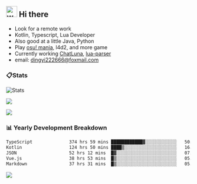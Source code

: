 ## <img alt="wave" src="https://raw.githubusercontent.com/MartinHeinz/MartinHeinz/master/wave.gif" width="30px"> Hi there

- Look for a remote work
- Kotlin, Typescript, Lua Developer
- Also good at a little Java, Python
- Play [osu! mania](https://osu.ppy.sh/users/29808669), l4d2, and more game
- Currently working [ChatLuna](https://github.com/ChatLunaLab), [lua-parser](https://github.com/dingyi222666/lua-parser)
- email: [dingyi222666@foxmail.com](mailto:dingyi222666@foxmail.com)

### 📋Stats

![Stats](https://github-readme-stats.vercel.app/api?username=dingyi222666&show_icons=true&icon_color=47A69E&title_color=47A69E&count_private=true)    

![](https://api.githubtrends.io/user/svg/dingyi222666/langs?time_range=one_year&include_private=True&loc_metric=changed&theme=classic)

![](http://github-profile-summary-cards.vercel.app/api/cards/productive-time?username=dingyi222666&theme=nord_dark&utcOffset=8)

### 📊 Yearly Development Breakdown

<!--START_SECTION:waka-->

```txt
TypeScript              374 hrs 59 mins ████████████▓░░░░░░░░░░░░   50.73 %
Kotlin                  124 hrs 50 mins ████▒░░░░░░░░░░░░░░░░░░░░   16.89 %
JSON                    52 hrs 12 mins  █▓░░░░░░░░░░░░░░░░░░░░░░░   07.06 %
Vue.js                  38 hrs 53 mins  █▒░░░░░░░░░░░░░░░░░░░░░░░   05.26 %
Markdown                37 hrs 31 mins  █▒░░░░░░░░░░░░░░░░░░░░░░░   05.08 %
```

<!--END_SECTION:waka-->

![](https://komarev.com/ghpvc/?username=dingyi222666)

